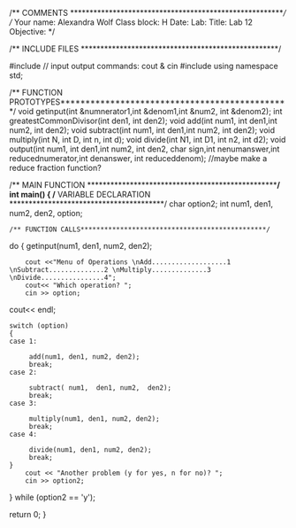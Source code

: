/** COMMENTS ********************************************************/
/*	Your name: Alexandra Wolf
	Class block: 	H			Date:
	Lab:
	Title: Lab 12
	Objective:
*/

/** INCLUDE FILES ***************************************************/

#include <iostream>	//	input output commands:	cout & cin
#include <iomanip>
using namespace std;

/** FUNCTION PROTOTYPES**********************************************/
void getinput(int &numnerator1,int &denom1,int &num2, int &denom2);
int greatestCommonDivisor(int den1, int den2);
void add(int num1, int den1,int num2, int den2);
void subtract(int num1, int den1,int num2, int den2);
void multiply(int N, int D, int n, int d);
void divide(int N1, int D1, int n2, int d2);
void output(int num1, int den1,int num2, int den2, char sign,int nenumanswer,int reducednumerator,int denanswer, int reduceddenom);
//maybe make a reduce fraction function?

/** MAIN FUNCTION ***************************************************/
int main()
{
	/** VARIABLE DECLARATION ****************************************/
char option2;
int num1, den1, num2, den2, option;


	/** FUNCTION CALLS***********************************************/
do
{
	 getinput(num1, den1, num2, den2);

		cout <<"Menu of Operations \nAdd...................1 \nSubtract..............2 \nMultiply..............3 \nDivide................4";
		cout<< "Which operation? ";
		cin >> option;
cout<< endl;

	switch (option)
	{
	case 1:

		 add(num1, den1, num2, den2);
		 break;
	case 2:

		 subtract( num1,  den1, num2,  den2);
		 break;
	case 3:

		 multiply(num1, den1, num2, den2);
		 break;
	case 4:

		 divide(num1, den1, num2, den2);
		 break;
	}
		cout << "Another problem (y for yes, n for no)? ";
		cin >> option2;

} while (option2 == 'y');

return 0;
}

